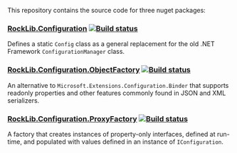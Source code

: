 This repository contains the source code for three nuget packages:

### [RockLib.Configuration](RockLib.Configuration) [![Build status](https://ci.appveyor.com/api/projects/status/0qxs1k1bw36cn8ly?svg=true)](https://ci.appveyor.com/project/bfriesen/rocklib-configuration)
  
  Defines a static `Config` class as a general replacement for the old .NET Framework `ConfigurationManager` class.

### [RockLib.Configuration.ObjectFactory](RockLib.Configuration.ObjectFactory) [![Build status](https://ci.appveyor.com/api/projects/status/ox9velgud5ljj8d0?svg=true)](https://ci.appveyor.com/project/bfriesen/rocklib-configuration-owv0n)

An alternative to `Microsoft.Extensions.Configuration.Binder` that supports readonly properties and other features commonly found in JSON and XML serializers.

### [RockLib.Configuration.ProxyFactory](RockLib.Configuration.ProxyFactory) [![Build status](https://ci.appveyor.com/api/projects/status/ogf4axfokbklh638?svg=true)](https://ci.appveyor.com/project/bfriesen/rocklib-configuration-fe27m)

A factory that creates instances of property-only interfaces, defined at run-time, and populated with values defined in an instance of `IConfiguration`.
